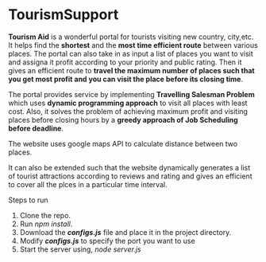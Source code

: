 # TourismSupport
**Tourism Aid** is a wonderful portal for tourists visiting new country, city,etc. It helps find the **shortest** and the **most time efficient route** between various places. The portal can also take in as input a list of places you want to visit and assigna it profit according to your priority and public rating. Then it gives an efficient route to **travel the maximum number of places such that you get most profit and you can visit the place before its closing time**.

The portal provides service by implementing **Travelling Salesman Problem** which uses **dynamic programming approach** to visit all places with least cost. Also, it solves the problem of achieving maximum profit and visiting places before closing hours by a **greedy approach of Job Scheduling before deadline**.

The website uses google maps API to calculate distance between two places.

It can also be extended such that the website dynamically generates a list of tourist attractions according to reviews and rating and gives an efficient to cover all the plces in a particular time interval.

Steps to run

1.  Clone the repo.
2.  Run *npm install*.
3.  Download the *****configs.js***** file and place it in the project directory.
4.  Modify *****configs.js***** to specify the port you want to use
5.  Start the server using, *node server.js*
